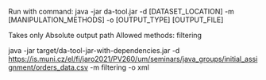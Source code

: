 Run with command: java -jar da-tool.jar -d [DATASET_LOCATION] -m [MANIPULATION_METHODS] -o [OUTPUT_TYPE] [OUTPUT_FILE]

Takes only Absolute output path Allowed methods: filtering

java -jar target/da-tool-jar-with-dependencies.jar -d https://is.muni.cz/el/fi/jaro2021/PV260/um/seminars/java_groups/initial_assignment/orders_data.csv -m filtering -o xml
